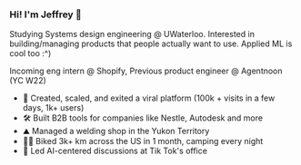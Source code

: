 ### Hi! I'm Jeffrey 👋
Studying Systems design engineering @ UWaterloo. 
Interested in building/managing products that people actually want to use. Applied ML is cool too :^)

Incoming eng intern @ Shopify, Previous product engineer @ Agentnoon (YC W22)

- 🚀 Created, scaled, and exited a viral platform (100k + visits in a few days, 1k+ users) 
- 🛠️ Built B2B tools for companies like Nestle, Autodesk and more
- ⛰️ Managed a welding shop in the Yukon Territory
- 🚵‍♂️ Biked 3k+ km across the US in 1 month, camping every night
- 🤖 Led AI-centered discussions at Tik Tok's office 


